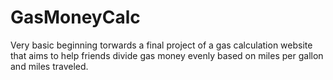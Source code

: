 # GasMoneyCalc
Very basic beginning torwards a final project of a gas calculation website that aims to help friends divide gas money evenly based on miles per gallon and miles traveled.
